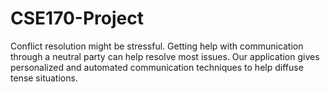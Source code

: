 # CSE170-Project

Conflict resolution might be stressful. Getting help with communication through a neutral party can help resolve most issues.
Our application gives personalized and automated communication techniques to help diffuse tense situations. 
